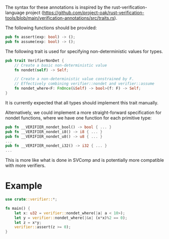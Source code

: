 The syntax for these annotations is inspired by the rust-verification-language project (https://github.com/project-oak/rust-verification-tools/blob/main/verification-annotations/src/traits.rs).

The following functions should be provided:
```rust
pub fn assert(exp: bool) -> ();
pub fn assume(exp: bool) -> ();
```

The following trait is used for specifying non-deterministic values for types.
```rust
pub trait VerifierNonDet {
    // Create a basic non-deterministic value
    fn nondet(self) -> Self;

    // Create a non-deterministic value constrained by F.
    // Effectively combining verifier::nondet and verifier::assume
    fn nondet_where<F: FnOnce(&Self) -> bool>(f: F) -> Self;
}
```

It is currently expected that all types should implement this trait manually.

Alternatively, we could implement a more straight-forward specification for nondet functions, where we have one function for each primitive type:
```rust
pub fn __VERIFIER_nondet_bool() -> bool { ... }
pub fn __VERIFIER_nondet_i8() -> i8 { ... }
pub fn __VERIFIER_nondet_u8() -> u8 { ... }
...
pub fn __VERIFIER_nondet_i32() -> i32 { ... }
...
```
This is more like what is done in SVComp and is potentially more compatible with more verifiers.

# Example
```rust
use crate::verifier::*;

fn main() {
    let x: u32 = verifier::nondet_where(|a| a < 10>);
    let y = verifier::nondet_where(|&x| (x*x)%2 == 0);
    let z = x*y;
    verifier::assert(z >= 0);
}
